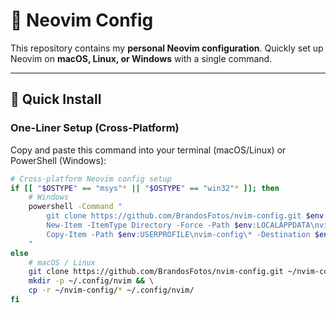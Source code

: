 # 🌟 Neovim Config

This repository contains my **personal Neovim configuration**. Quickly set up Neovim on **macOS, Linux, or Windows** with a single command.

---

## 🚀 Quick Install

### One-Liner Setup (Cross-Platform)

Copy and paste this command into your terminal (macOS/Linux) or PowerShell (Windows):

```bash
# Cross-platform Neovim config setup
if [[ "$OSTYPE" == "msys"* || "$OSTYPE" == "win32"* ]]; then
    # Windows
    powershell -Command "
        git clone https://github.com/BrandosFotos/nvim-config.git $env:USERPROFILE\nvim-config;
        New-Item -ItemType Directory -Force -Path $env:LOCALAPPDATA\nvim;
        Copy-Item -Path $env:USERPROFILE\nvim-config\* -Destination $env:LOCALAPPDATA\nvim -Recurse -Force
    "
else
    # macOS / Linux
    git clone https://github.com/BrandosFotos/nvim-config.git ~/nvim-config && \
    mkdir -p ~/.config/nvim && \
    cp -r ~/nvim-config/* ~/.config/nvim/
fi

